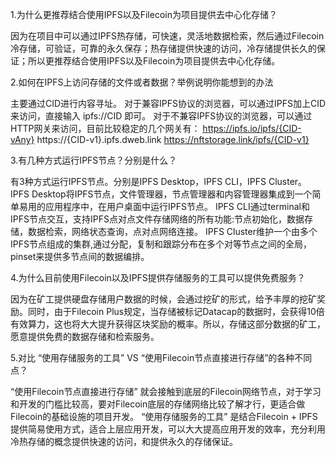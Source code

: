 1.为什么更推荐结合使用IPFS以及Filecoin为项目提供去中心化存储？

因为在项目中可以通过IPFS热存储，可快速，灵活地数据检索，然后通过Filecoin冷存储，可验证，可靠的永久保存；热存储提供快速的访问，冷存储提供长久的保证；所以更推荐结合使用IPFS以及Filecoin为项目提供去中心化存储。

2.如何在IPFS上访问存储的文件或者数据？举例说明你能想到的办法

主要通过CID进行内容寻址。
对于兼容IPFS协议的浏览器，可以通过IPFS加上CID来访问，直接输入 ipfs://CID 即可。
对于不兼容IPFS协议的浏览器，可以通过HTTP网关来访问，目前比较稳定的几个网关有：
https://ipfs.io/ipfs/{CID-vAny}
https://{CID-v1}.ipfs.dweb.link
https://nftstorage.link/ipfs/{CID-v1}

3.有几种方式运行IPFS节点？分别是什么？

有3种方式运行IPFS节点。分别是IPFS Desktop，IPFS CLI，IPFS Cluster。
IPFS Desktop将IPFS节点，文件管理器，节点管理器和内容管理器集成到一个简单易用的应用程序中，在用户桌面中运行IPFS节点。
IPFS CLI通过terminal和IPFS节点交互，支持IPFS点对点文件存储网络的所有功能:节点初始化，数据存储，数据检索，网络状态查询，点对点网络连接。
IPFS Cluster维护一个由多个IPFS节点组成的集群,通过分配，复制和跟踪分布在多个对等节点之间的全局，pinset来提供多节点间的数据编排。

4.为什么目前使用Filecoin以及IPFS提供存储服务的工具可以提供免费服务？

因为在矿工提供硬盘存储用户数据的时候，会通过挖矿的形式，给予丰厚的挖矿奖励。同时，由于Filecoin Plus规定，当存储被标记Datacap的数据时，会获得10倍有效算力，这也将大大提升获得区块奖励的概率。所以，存储这部分数据的矿工，愿意提供免费的数据存储和检索服务。

5.对比 “使用存储服务的工具” VS “使用Filecoin节点直接进行存储”的各种不同点？

“使用Filecoin节点直接进行存储” 就会接触到底层的Filecoin网络节点，对于学习和开发的门槛比较高，要对Filecoin底层的存储网络比较了解才行，更适合做Filecoin的基础设施的项目开发。
“使用存储服务的工具” 是结合Filecoin + IPFS提供简易使用方式，适合上层应用开发，可以大大提高应用开发的效率，充分利用冷热存储的概念提供快速的访问，和提供永久的存储保证。
